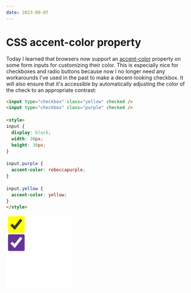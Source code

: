 ```yaml
---
date: 2023-09-07
---
```


# CSS accent-color property

Today I learned that browsers now support an [accent-color](https://developer.mozilla.org/en-US/docs/Web/CSS/accent-color) property on some form inputs for customizing their color.
This is especially nice for checkboxes and radio buttons because now I no longer need any workarounds I've used in the past to make a decent-looking checkbox.
It will also ensure that it's accessible by automatically adjusting the color of the check to an appropriate contrast:

```html
<input type="checkbox" class="yellow" checked />
<input type="checkbox" class="purple" checked />

<style>
input {
  display: block;
  width: 30px;
  height: 30px;
}

input.purple {
  accent-color: rebeccapurple;
}

input.yellow {
  accent-color: yellow;
}
</style>
```

![checkboxes-screenshot](accent-color.png)
